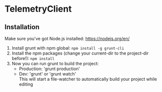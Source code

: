 # TelemetryClient

## Installation
Make sure you've got Node.js installed: 
https://nodejs.org/en/

1. Install grunt with npm global: `npm install -g grunt-cli`
2. Install the npm packages (change your current-dir to the project-dir before!): `npm install`
3. Now you can run grunt to build the project: 
    * Production: 'grunt production'
    * Dev: 'grunt' or 'grunt watch'  
      This will start a file-watcher to automatically build your project while editing
